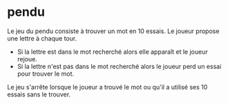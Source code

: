 # pendu

Le jeu du pendu consiste à trouver un mot en 10 essais. 
Le joueur propose une lettre à chaque tour.

* Si la lettre est dans le mot recherché alors elle apparaît et le joueur rejoue.
* Si la lettre n'est pas dans le mot recherché alors le joueur perd un essai pour trouver le mot.

Le jeu s'arrête lorsque le joueur a trouvé le mot ou qu'il a utilisé ses 10 essais sans le trouver.

